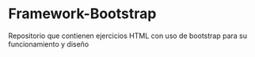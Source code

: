 # Framework-Bootstrap
Repositorio que contienen ejercicios HTML con uso de bootstrap para su funcionamiento y diseño
